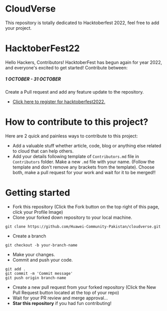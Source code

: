 # CloudVerse
This repository is totally dedicated to Hacktoberfest 2022, feel free to add your project.

# HacktoberFest22
Hello Hackers, Contributors! HacktoberFest has begun again for year 2022, and everyone's excited to get started! Contribute between:

##### 1 OCTOBER - 31 OCTOBER
Create a Pull request and add any feature update to the repository.

- [Click here to register for hacktoberfest2022.](https://hacktoberfest.com/)
# How to contribute to this project?
Here are 2 quick and painless ways to contribute to this project:

- Add a valuable stuff whether article, code, blog or anything else related to cloud that can help others.
- Add your details following template of `Contributors.md` file in `Contributors` folder. Make a new `.md` file with your name. (Follow the template and don't remove any brackets from the template).
Choose both, make a pull request for your work and wait for it to be merged!!

# Getting started
- Fork this repository (Click the Fork button on the top right of this page, click your Profile Image)
- Clone your forked down repository to your local machine.
```
git clone https://github.com/Huawei-Community-Pakistan/cloudverse.git
```
- Create a branch
```
git checkout -b your-branch-name
```
- Make your changes.
- Commit and push your code.
```
git add .
git commit -m 'Commit message'
git push origin branch-name
```
- Create a new pull request from your forked repository (Click the New Pull Request button located at the top of your repo)
- Wait for your PR review and merge approval...
- **Star this repository** if you had fun contributing!
